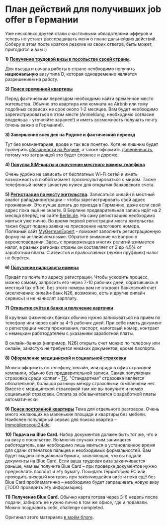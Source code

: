 # План действий для получивших job offer в Германии 

Уже несколько друзей стали счастливыми обладателями офферов и теперь не устают расспрашивать меня о плане дальнейших действий. Соберу в этом посте краткое резюме из своих ответов, быть может, пригодится и вам :)

**1) [Получение трудовой визы в посольстве своей страны](Виза.md).**

Для въезда и начала работы в стране необходимо получить **национальную** визу типа D, которая одновременно является разрешением на работу.


**2) [Поиск временной квартиры](Квартирный%20вопрос.md)**

Перед фактическим переездом необходимо найти временное место жительства. Обычно это квартира или комната на Airbnb или тому подобных сервисах на срок около 1-2 месяцев. Вам будет необходимо зарегистрироваться в этом месте (Anmeldung, необходимо согласие владельца - уточняйте заранее!) и иметь возможность получать почту (очень важно в Германии!).


**3) Завершение всех дел на Родине и фактический переезд**

Тут без комментариев, вроде и так все понятно. Хотя не лишним будет проверить [обязанности на Родине](Обязанности%20на%20Родине.md), а также оформить [доверенность](Доверенность.md), потому что заграницей это будет сложнее и дороже.


**4) [Покупка SIM-карты и получение местного номера телефона](Мобильная%20связь.md)**

Очень удобно не зависеть от бесплатных Wi-Fi сетей и иметь возможность в любой момент проконсультироваться с миром. Также телефонный номер зачастую нужен для открытия банковского счета.


**5) [Регистрация по месту жительства](Регистрация%20места%20жительства.md).** Записаться онлайн в местный аналог райадминистрации  – чтобы зарегистрировать свой адрес проживания. Это лучше делать до приезда в Германию, даже если свой адрес пока ещё не знаете. В Берлине предварительная запись идёт на 2 месяца вперёд, на сайте [Berlin.de](https://service.berlin.de/). На саму регистрацию необходимо явиться уже лично. Во время первой регистрации места жительства также будет подана заявка на присвоение налогового номера.
Полезный сайт [MyGermanExpert](https://mygermanexpert.com/) - поможет заполнить регистрационную форму на английском языке. Обратите внимание на вопрос о вероисповедании. Здесь с приверженцев многих религий взимается налог, в разных регионах страны он составляет от 2 до 4.5% от заработной платы. С атеистов и православных (нужен пруфлинк) налог не берётся.

**6) [Получение налогового номера](Налоги.md)**

 Придёт по почте по адресу регистрации. Чтобы ускорить процесс, можно самому запросить его через 7-10 рабочих дней, обратившись в местный tax office. Без этого номера вам не откроют банковский счет (исключение: онлайн-банк N26, возможно, есть и другие онлайн сервисы) и не начислят зарплату.


**7) [Открытие счёта в банке и получение карточки](Финансы%20и%20Банки.md)**

В крупных физических банках обычно нужно записываться на приём по телефону или через сайт за 4-5 рабочих дней. При себе иметь документ о регистрации места проживания, паспорт, налоговый номер, контракт с немецким работодателем с указанием заработной платы.

В онлайн-банках (например, N26) открыть счет можно по телефону или онлайн, зачастую не требуется никаких документов, кроме паспорта.


**8) [Оформление медицинской и социальной страховки](Страховки.md)**

Можно оформить по телефону, онлайн, или придя в офис страховой компании, обычно без предварительной записи. Самая популярная страховка среди коллег - [TK](http://tk.de/). "Стандартная" страховка является обязательной, большой разницы между страховыми компаниями нет. Вместе с медицинской страховкой там же вы получите и номер социальной страховки. Оплата за обе вычитается с заработной платы автоматически


**9) [Поиск постоянной квартиры](Квартирный%20вопрос.md)**
Тема для отдельного разговора. Очень много желающих на маленькие площади и квартиры без мебели. Наиболее популярный сервис для поиска квартир – [Immobilenscout24.de](https://www.immobilienscout24.de/).

**10) Подача на Blue Card.** Набор документов должен быть тот же, что и на визу в посольстве. Во многих случаях этим занимается работодатель, вам необходимо лишь явиться в установленное время для сдачи отпечатков пальцев и необходимых формальностей. Вам будет выдана специальная бумага, заявляющая, что вы подали документы на Blue Card. Если ваша трудовая виза заканчивается раньше, чем вы получите Blue Card – при проверке документов нужно предъявлять паспорт и эту бумагу. Покидать территорию ЕС или проходить визовый контроль при закончившейся визе и пока ещё без Blue Card проблематично – необходимо будет запрашивать новую визу [TODO проверить эту информацию].

**11) Получение Blue Card.** Обычно карта готова через 3-6 недель после подачи, забирать её нужно лично в том же офисе, где и подавали. Можно поздравить себя, challenge completed.

Оригинал этого материала [в моём блоге](http://szhuk.blogspot.de/2015/11/job-offer.html).
